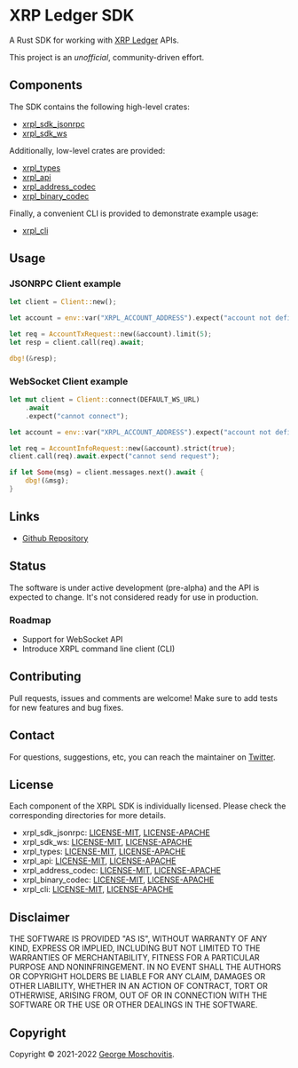 # XRP Ledger SDK

A Rust SDK for working with [XRP Ledger](https://xrpl.org) APIs.

This project is an *unofficial*, community-driven effort.

## Components

The SDK contains the following high-level crates:

- [xrpl_sdk_jsonrpc](xrpl_sdk_jsonrpc/)
- [xrpl_sdk_ws](xrpl_sdk_ws/)

Additionally, low-level crates are provided:

- [xrpl_types](xrpl_types/)
- [xrpl_api](xrpl_api/)
- [xrpl_address_codec](xrpl_address_codec/)
- [xrpl_binary_codec](xrpl_binary_codec/)

Finally, a convenient CLI is provided to demonstrate example usage:

- [xrpl_cli](xrpl_cli/)

## Usage

### JSONRPC Client example

```rust
let client = Client::new();

let account = env::var("XRPL_ACCOUNT_ADDRESS").expect("account not defined");

let req = AccountTxRequest::new(&account).limit(5);
let resp = client.call(req).await;

dbg!(&resp);
```

### WebSocket Client example

```rust
let mut client = Client::connect(DEFAULT_WS_URL)
    .await
    .expect("cannot connect");

let account = env::var("XRPL_ACCOUNT_ADDRESS").expect("account not defined");

let req = AccountInfoRequest::new(&account).strict(true);
client.call(req).await.expect("cannot send request");

if let Some(msg) = client.messages.next().await {
    dbg!(&msg);
}
```

## Links

- [Github Repository](https://github.com/gmosx/xrpl_sdk_rust)

## Status

The software is under active development (pre-alpha) and the API is expected to
change. It's not considered ready for use in production.

### Roadmap

- Support for WebSocket API
- Introduce XRPL command line client (CLI)

## Contributing

Pull requests, issues and comments are welcome! Make sure to add tests for new features and bug fixes.

## Contact

For questions, suggestions, etc, you can reach the maintainer on [Twitter](https://twitter.com/gmosx).

## License

Each component of the XRPL SDK is individually licensed. Please check the corresponding directories for more details.

- xrpl_sdk_jsonrpc: [LICENSE-MIT](xrpl_sdk_jsonrpc/LICENSE-MIT), [LICENSE-APACHE](xrpl_sdk_jspnrpc/LICENSE-APACHE)
- xrpl_sdk_ws: [LICENSE-MIT](xrpl_sdk_ws/LICENSE-MIT), [LICENSE-APACHE](xrpl_sdk_ws/LICENSE-APACHE)
- xrpl_types: [LICENSE-MIT](xrpl_types/LICENSE-MIT), [LICENSE-APACHE](xrpl_types/LICENSE-APACHE)
- xrpl_api: [LICENSE-MIT](xrpl_types/LICENSE-MIT), [LICENSE-APACHE](xrpl_types/LICENSE-APACHE)
- xrpl_address_codec: [LICENSE-MIT](xrpl_address_codec/LICENSE-MIT), [LICENSE-APACHE](xrpl_address_codec/LICENSE-APACHE)
- xrpl_binary_codec: [LICENSE-MIT](xrpl_binary_codec/LICENSE-MIT), [LICENSE-APACHE](xrpl_binary_codec/LICENSE-APACHE)
- xrpl_cli: [LICENSE-MIT](xrpl_cli/LICENSE-MIT), [LICENSE-APACHE](xrpl_cli/LICENSE-APACHE)

## Disclaimer

THE SOFTWARE IS PROVIDED "AS IS", WITHOUT WARRANTY OF
ANY KIND, EXPRESS OR IMPLIED, INCLUDING BUT NOT LIMITED
TO THE WARRANTIES OF MERCHANTABILITY, FITNESS FOR A
PARTICULAR PURPOSE AND NONINFRINGEMENT. IN NO EVENT
SHALL THE AUTHORS OR COPYRIGHT HOLDERS BE LIABLE FOR ANY
CLAIM, DAMAGES OR OTHER LIABILITY, WHETHER IN AN ACTION
OF CONTRACT, TORT OR OTHERWISE, ARISING FROM, OUT OF OR
IN CONNECTION WITH THE SOFTWARE OR THE USE OR OTHER
DEALINGS IN THE SOFTWARE.

## Copyright

Copyright © 2021-2022 [George Moschovitis](https://gmosx.ninja).
